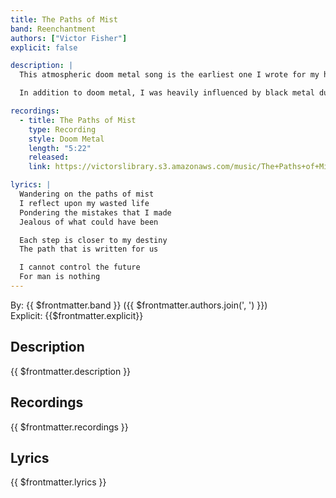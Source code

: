 ```yaml
---
title: The Paths of Mist
band: Reenchantment
authors: ["Victor Fisher"]
explicit: false

description: |
  This atmospheric doom metal song is the earliest one I wrote for my high school band, Shroud of Delirium. The recording is also one of the first ones I made that I still have access to.

  In addition to doom metal, I was heavily influenced by black metal during this period.

recordings:
  - title: The Paths of Mist
    type: Recording
    style: Doom Metal
    length: "5:22"
    released: 
    link: https://victorslibrary.s3.amazonaws.com/music/The+Paths+of+Mist/The+Paths+of+Mist.mp3

lyrics: |
  Wandering on the paths of mist
  I reflect upon my wasted life
  Pondering the mistakes that I made
  Jealous of what could have been

  Each step is closer to my destiny
  The path that is written for us

  I cannot control the future
  For man is nothing
---
```


By: {{ $frontmatter.band }} ({{ $frontmatter.authors.join(', ') }})  
Explicit: {{$frontmatter.explicit}}

## Description

<vue-markdown>{{ $frontmatter.description }}</vue-markdown>

## Recordings

{{ $frontmatter.recordings }}

## Lyrics

<vue-markdown>{{ $frontmatter.lyrics }}</vue-markdown>
